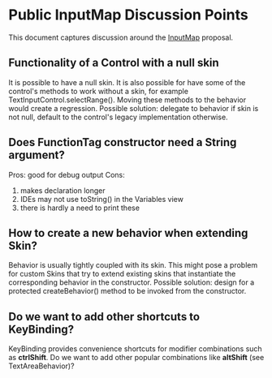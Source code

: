 # Public InputMap Discussion Points

This document captures discussion around the [InputMap](InputMapV2.md) proposal.



## Functionality of a Control with a null skin

It is possible to have a null skin.  It is also possible for have some of the control's methods to work without a skin, for example TextInputControl.selectRange().  Moving these methods to the behavior would create a regression.
Possible solution: delegate to behavior if skin is not null, default to the control's legacy implementation otherwise.



## Does FunctionTag constructor need a String argument?

Pros: good for debug output
Cons:
1.	makes declaration longer
2.	IDEs may not use toString() in the Variables view
3.	there is hardly a need to print these



## How to create a new behavior when extending Skin?

Behavior is usually tightly coupled with its skin.  This might pose a problem for custom Skins that try to extend existing skins that instantiate the corresponding behavior in the constructor.
Possible solution: design for a protected createBehavior() method to be invoked from the constructor.



## Do we want to add other shortcuts to KeyBinding?

KeyBinding provides convenience shortcuts for modifier combinations such as **ctrlShift**.  Do we want to add other popular combinations like **altShift** (see TextAreaBehavior)?
